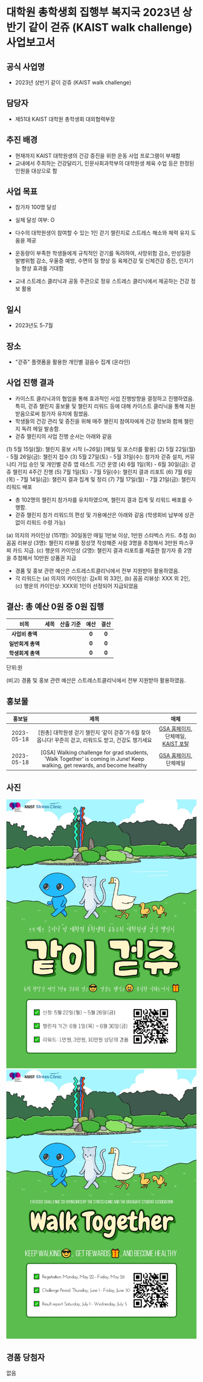 대학원 총학생회 집행부 복지국 2023년 상반기 같이 걷쥬 (KAIST walk challenge) 사업보고서
===

## 공식 사업명
- 2023년 상반기 같이 걷쥬 (KAIST walk challenge)

## 담당자
- 제51대 KAIST 대학원 총학생회 대외협력부장

## 추진 배경
- 현재까지 KAIST 대학원생의 건강 증진을 위한 운동 사업 프로그램이 부재함 
- 교내에서 주최하는 건강달리기, 인문사회과학부의 대학원생 체육 수업 등은 한정된 인원을 대상으로 함 

## 사업 목표
- 참가자 100명 달성
- 실제 달성 여부: O

- 다수의 대학원생이 참여할 수 있는 1인 걷기 챌린지로 스트레스 해소와 체력 유지 도움을 제공
- 운동량이 부족한 학생들에게 규칙적인 걷기를 독려하여, 사망위험 감소, 만성질환 발병위험 감소, 우울증 예방, 수면의 질 향상 등 육체건강 및 신체건강 증진, 인지기능 향상 효과를 기대함
- 교내 스트레스 클리닉과 공동 주관으로 정유 스트레스 클리닉에서 제공하는 건강 정보 활용


## 일시
- 2023년도 5-7월

## 장소
- "걷쥬" 플랫폼을 활용한 개인별 걸음수 집계 (온라인)

## 사업 진행 결과
- 카이스트 클리닉과의 협업을 통해 효과적인 사업 진행방향을 결정하고 진행하였음. 특히, 걷쥬 챌린지 홍보물 및 챌린지 리워드 등에 대해 카이스트 클리닉을 통해 지원받음으로써 참가자 유치에 힘썼음.
- 학생들의 건강 관리 및 증진을 위해 매주 챌린지 참여자에게 건강 정보와 함께 챌린지 독려 메일 발송함.
- 걷쥬 챌린지의 사업 진행 순서는 아래와 같음

(1) 5월 15일(월): 챌린지 홍보 시작 (~26일) [메일 및 포스터를 활용]
(2) 5월 22일(월) - 5월 26일(금): 챌린지 접수
(3) 5월 27일(토) - 5월 31일(수): 참가자 걷쥬 설치, 커뮤니티 가입 승인 및 개인별 걷쥬 앱 테스트 기간 운영
(4) 6월 1일(목) - 6월 30일(금): 걷쥬 챌린지 4주간 진행
(5) 7월 1일(토) - 7월 5일(수): 챌린지 결과 리포트
(6) 7월 6일(목) - 7월 14일(금): 챌린지 결과 집계 및 정리
(7) 7월 17일(월) - 7월 21일(금): 챌린지 리워드 배포

- 총 102명의 챌린지 참가자를 유치하였으며, 챌린지 결과 집계 및 리워드 배포를 수행함.
- 걷쥬 챌린지 참가 리워드의 편성 및 가용예산은 아래와 같음 (학생회비 납부에 상관없이 리워드 수령 가능)

(a) 의지의 카이인상 (151명): 30일동안 매일 1만보 이상, 1만원 스타벅스 카드. 추첨
(b) 꼼꼼 리뷰상 (3명): 챌린지 리뷰를 정성껏 작성해준 사람 3명을 추첨해서 3만원 파스쿠찌 카드 지급.
(c) 행운의 카이인상 (2명): 챌린지 결과 리포트를 제출한 참가자 중 2명을 추첨해서 10만원 상품권 지급 

- 경품 및 홍보 관련 예산은 스트레스트클리닉에서 전부 지원받아 활용하였음.
- 각 리워드는 (a) 의지의 카이인상: 김x희 외 33인, (b) 꼼꼼 리뷰상: XXX 외 2인, (c) 행운의 카이인상: XXX외 1인이 선정되어 지급되었음


## 결산: 총 예산 0원 중 0원 집행

|  **비목** |   **세목**   | **산출 기준** | **예산** | **결산** |
|:----------:|:------------:|:--------:|:--------:|:--------:|
|   **사업비 총액**  |        |        | **0** | **0** |
|   **일반회계 총액**  |        |        | **0** | **0** |
|   **학생회계 총액**  |         |       |**0** | **0** |

단위:원 

(비고) 경품 및 홍보 관련 예산은 스트레스트클리닉에서 전부 지원받아 활용하였음.

## 홍보물

|  **홍보일** |   **제목**   | **매체** |
|:----------:|:------------:|:--------:|
|2023-05-18|[원총] 대학원생 걷기 챌린지 ‘같이 걷쥬’가 6월 찾아옵니다! 꾸준히 걷고, 리워드도 받고, 건강도 챙기세요|[GSA 홈페이지](https://gsa.kaist.ac.kr/notice/223191), 단체메일, [KAIST 포탈](https://portal.kaist.ac.kr/ennotice/student_notice/11684410725607)|
|2023-05-18|[GSA] Walking challenge for grad students, 'Walk Together' is coming in June! Keep walking, get rewards, and become healthy|[GSA 홈페이지](https://gsa.kaist.ac.kr/notice/223192), 단체메일|

## 사진

<img src="2023-1H-2nd-CMC/resource/걷쥬-1.jpg" width="600px" title="걷쥬-포스터(국문)"/> 
<img src="../../resource/걷쥬-2.JPG" width="600px" title="걷쥬-포스터(영문)"/> 

## 경품 당첨자
없음
